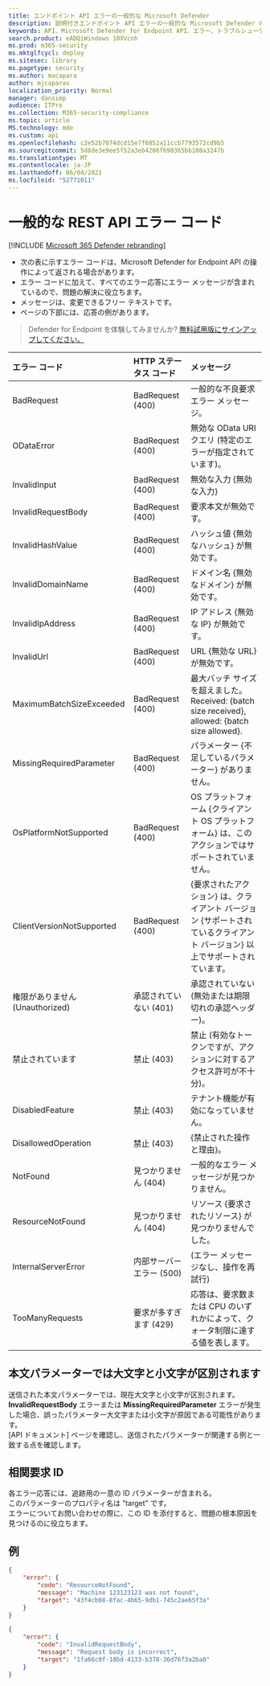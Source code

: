 ```yaml
---
title: エンドポイント API エラーの一般的な Microsoft Defender
description: 説明付きエンドポイント API エラーの一般的な Microsoft Defender の一覧。
keywords: API、Microsoft Defender for Endpoint API、エラー、トラブルシューティング
search.product: eADQiWindows 10XVcnh
ms.prod: m365-security
ms.mktglfcycl: deploy
ms.sitesec: library
ms.pagetype: security
ms.author: macapara
author: mjcaparas
localization_priority: Normal
manager: dansimp
audience: ITPro
ms.collection: M365-security-compliance
ms.topic: article
MS.technology: mde
ms.custom: api
ms.openlocfilehash: c2e52b7074dcd15e7f6852a11ccb7793572cd9b5
ms.sourcegitcommit: 5d8de3e9ee5f52a3eb4206f690365bb108a3247b
ms.translationtype: MT
ms.contentlocale: ja-JP
ms.lasthandoff: 06/04/2021
ms.locfileid: "52771011"
---
```

# <a name="common-rest-api-error-codes"></a>一般的な REST API エラー コード

[!INCLUDE [Microsoft 365 Defender rebranding](../../includes/microsoft-defender.md)]


* 次の表に示すエラー コードは、Microsoft Defender for Endpoint API の操作によって返される場合があります。
* エラー コードに加えて、すべてのエラー応答にエラー メッセージが含まれているので、問題の解決に役立ちます。
* メッセージは、変更できるフリー テキストです。
* ページの下部には、応答の例があります。

>Defender for Endpoint を体験してみませんか? [無料試用版にサインアップしてください。](https://www.microsoft.com/microsoft-365/windows/microsoft-defender-atp?ocid=docs-wdatp-assignaccess-abovefoldlink)

エラー コード |HTTP ステータス コード |メッセージ 
:---|:---|:---
BadRequest | BadRequest (400) | 一般的な不良要求エラー メッセージ。
ODataError | BadRequest (400) | 無効な OData URI クエリ (特定のエラーが指定されています)。
InvalidInput | BadRequest (400) | 無効な入力 {無効な入力}
InvalidRequestBody | BadRequest (400) | 要求本文が無効です。
InvalidHashValue | BadRequest (400) | ハッシュ値 {無効なハッシュ} が無効です。
InvalidDomainName | BadRequest (400) | ドメイン名 {無効なドメイン} が無効です。
InvalidIpAddress | BadRequest (400) | IP アドレス {無効な IP} が無効です。
InvalidUrl | BadRequest (400) | URL {無効な URL} が無効です。
MaximumBatchSizeExceeded | BadRequest (400) | 最大バッチ サイズを超えました。 Received: {batch size received}, allowed: {batch size allowed}.
MissingRequiredParameter | BadRequest (400) | パラメーター {不足しているパラメーター} がありません。
OsPlatformNotSupported | BadRequest (400) | OS プラットフォーム {クライアント OS プラットフォーム} は、このアクションではサポートされていません。
ClientVersionNotSupported | BadRequest (400) | {要求されたアクション} は、クライアント バージョン {サポートされているクライアント バージョン} 以上でサポートされています。
権限がありません (Unauthorized) | 承認されていない (401) | 承認されていない (無効または期限切れの承認ヘッダー)。
禁止されています | 禁止 (403) | 禁止 (有効なトークンですが、アクションに対するアクセス許可が不十分)。
DisabledFeature | 禁止 (403) | テナント機能が有効になっていません。
DisallowedOperation | 禁止 (403) | {禁止された操作と理由}。
NotFound | 見つかりません (404) | 一般的なエラー メッセージが見つかりません。
ResourceNotFound | 見つかりません (404) | リソース {要求されたリソース} が見つかりませんでした。
InternalServerError | 内部サーバー エラー (500) | (エラー メッセージなし、操作を再試行)
TooManyRequests | 要求が多すぎます (429) | 応答は、要求数または CPU のいずれかによって、クォータ制限に達する値を表します。

## <a name="body-parameters-are-case-sensitive"></a>本文パラメーターでは大文字と小文字が区別されます

送信された本文パラメーターでは、現在大文字と小文字が区別されます。
<br>**InvalidRequestBody** エラーまたは **MissingRequiredParameter** エラーが発生した場合、誤ったパラメーター大文字または小文字が原因である可能性があります。
<br>[API ドキュメント] ページを確認し、送信されたパラメーターが関連する例と一致する点を確認します。

## <a name="correlation-request-id"></a>相関要求 ID

各エラー応答には、追跡用の一意の ID パラメーターが含まれる。
<br>このパラメーターのプロパティ名は "target" です。
<br>エラーについてお問い合わせの際に、この ID を添付すると、問題の根本原因を見つけるのに役立ちます。

## <a name="examples"></a>例

```json
{
    "error": {
        "code": "ResourceNotFound",
        "message": "Machine 123123123 was not found",
        "target": "43f4cb08-8fac-4b65-9db1-745c2ae65f3a"
    }
}
```


```json
{
    "error": {
        "code": "InvalidRequestBody",
        "message": "Request body is incorrect",
        "target": "1fa66c0f-18bd-4133-b378-36d76f3a2ba0"
    }
}
```
